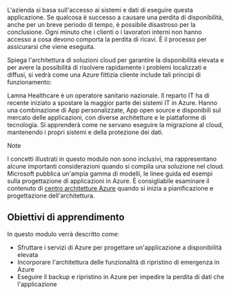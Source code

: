 L'azienda si basa sull'accesso ai sistemi e dati di eseguire questa applicazione. Se qualcosa è successo a causare una perdita di disponibilità, anche per un breve periodo di tempo, è possibile disastroso per la conclusione. Ogni minuto che i clienti o i lavoratori interni non hanno accesso a cosa devono comporta la perdita di ricavi. È il processo per assicurarsi che viene eseguita.

Spiega l'architettura di soluzioni cloud per garantire la disponibilità elevata e per avere la possibilità di risolvere rapidamente i problemi localizzati e diffusi, si vedrà come una Azure fittizia cliente include tali principi di funzionamento:

Lamna Healthcare è un operatore sanitario nazionale. Il reparto IT ha di recente iniziato a spostare la maggior parte dei sistemi IT in Azure. Hanno una combinazione di App personalizzate, App open source e disponibili sul mercato delle applicazioni, con diverse architetture e le piattaforme di tecnologia. Si apprenderà come ne servano eseguire la migrazione al cloud, mantenendo i propri sistemi e della protezione dei dati.

> [!NOTE]
> I concetti illustrati in questo modulo non sono inclusivi, ma rappresentano alcune importanti considerazioni quando si compila una soluzione nel cloud. Microsoft pubblica un'ampia gamma di modelli, le linee guida ed esempi sulla progettazione di applicazioni in Azure. È consigliabile esaminare il contenuto di [centro architetture Azure](https://docs.microsoft.com/azure/architecture/) quando si inizia a pianificazione e progettazione dell'architettura.

## <a name="learning-objectives"></a>Obiettivi di apprendimento

In questo modulo verrà descritto come:

- Sfruttare i servizi di Azure per progettare un'applicazione a disponibilità elevata
- Incorporare l'architettura delle funzionalità di ripristino di emergenza in Azure
- Eseguire il backup e ripristino in Azure per impedire la perdita di dati che l'applicazione